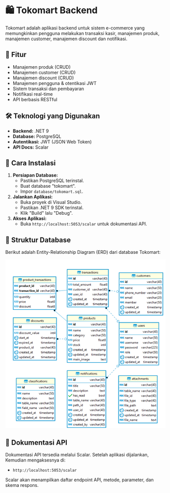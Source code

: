 # 🛍️ Tokomart Backend

Tokomart adalah aplikasi backend untuk sistem e-commerce yang memungkinkan pengguna melakukan transaksi kasir, 
manajemen produk, manajemen customer, manajemen discount dan notifikasi.


## 🚀 Fitur
- Manajemen produk (CRUD)
- Manajemen customer (CRUD)
- Manajemen discount (CRUD)
- Manajemen pengguna & otentikasi JWT
- Sistem transaksi dan pembayaran
- Notifikasi real-time
- API berbasis RESTful


## 🛠️ Teknologi yang Digunakan
- **Backend:** .NET 9 
- **Database:** PostgreSQL 
- **Autentikasi:** JWT (JSON Web Token)
- **API Docs:** Scalar


## 📌 Cara Instalasi

1.  **Persiapan Database:**
    * Pastikan PostgreSQL terinstal.
    * Buat database "tokomart".
    * Impor `database/tokomart.sql`.
2.  **Jalankan Aplikasi:**
    * Buka proyek di Visual Studio.
    * Pastikan .NET 9 SDK terinstal.
    * Klik "Build" lalu "Debug".
3.  **Akses Aplikasi:**
    * Buka `http://localhost:5053/scalar` untuk dokumentasi API.


## 📃 Struktur Database

Berikut adalah Entity-Relationship Diagram (ERD) dari database Tokomart:

![ERD Tokomart](TokoMart/Asset/tokomart_er.png)


## 📃 Dokumentasi API

Dokumentasi API tersedia melalui Scalar. Setelah aplikasi dijalankan, Kemudian mengaksesnya di:

-   `http://localhost:5053/scalar`

Scalar akan menampilkan daftar endpoint API, metode, parameter, dan skema respons.
